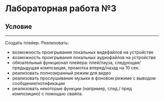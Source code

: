 # Лабораторная работа №3
## Условие
---
Создать плейер. Реализовать:
 * возможность проигрывания локальных видефайлов на устройстве
 * возможность проигрывания локальных аудиофайлов на устройстве
 * обязательный функционал плейера: плей/пауза, следующая/предыдущая композиция, промотка вперед/назад на 10 сек.
 * реализовать полноэкранный режим для видео
 * реализовать прослушивание музыки в фоновом режиме с выводом сообщения/нотификации
 * реализовать некоторые функции (например, след./ пред композицию) с помощью свайпа.
